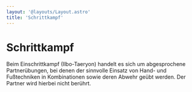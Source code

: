 ```yaml
---
layout: '@layouts/Layout.astro'
title: 'Schrittkampf'
---
```


# Schrittkampf

Beim Einschrittkampf (Ilbo-Taeryon) handelt es sich um abgesprochene Partnerübungen, bei denen der sinnvolle Einsatz von Hand- und Fußtechniken in Kombinationen sowie deren Abwehr geübt werden. Der Partner wird hierbei nicht berührt.

<div class="grid grid-cols-3 gap-4">
    <div>
        <img class="h-auto max-w-full rounded-lg opacity-95 hover:opacity-100 hover:shadow-xl" src="/techniques/schrittkampf-1.jpg" alt="" />
    </div>
    <div>
        <img class="h-auto max-w-full rounded-lg opacity-95 hover:opacity-100 hover:shadow-xl" src="/techniques/schrittkampf-2.jpg" alt="" />
    </div>
    <div>
        <img class="h-auto max-w-full rounded-lg opacity-95 hover:opacity-100 hover:shadow-xl" src="/techniques/schrittkampf-3.jpg" alt="" />
    </div>
    <div>
        <img class="h-auto max-w-full rounded-lg opacity-95 hover:opacity-100 hover:shadow-xl" src="/techniques/schrittkampf-4.jpg" alt="" />
    </div>
    <div>
        <img class="h-auto max-w-full rounded-lg opacity-95 hover:opacity-100 hover:shadow-xl" src="/techniques/schrittkampf-5.jpg" alt="" />
    </div>
</div>
